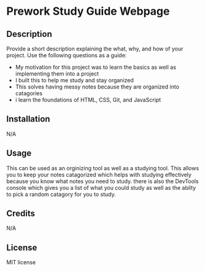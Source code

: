 # Prework Study Guide Webpage

## Description

Provide a short description explaining the what, why, and how of your project. Use the following questions as a guide:

- My motivation for this project was to learn the basics as well as implementing them into a project
- I built this to help me study and stay organized
- This solves having messy notes because they are organized into catagories 
- i learn the foundations of HTML, CSS, Git, and JavaScript


## Installation

N/A

## Usage

This can be used as an orginizing tool as well as a studying tool. This allows you to keep your notes catagorized which helps with studying effectively because you know what notes you need to study. there is also the DevTools console which gives you a list of what you could study as well as the abilty to pick a random catagory for you to study.

## Credits

N/A

## License

MIT license

